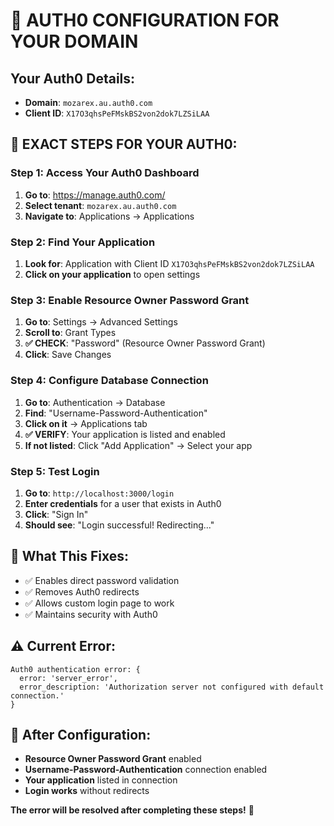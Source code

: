 # 🎯 **AUTH0 CONFIGURATION FOR YOUR DOMAIN**

## **Your Auth0 Details:**
- **Domain**: `mozarex.au.auth0.com`
- **Client ID**: `X17O3qhsPeFMskBS2von2dok7LZSiLAA`

## **🔧 EXACT STEPS FOR YOUR AUTH0:**

### **Step 1: Access Your Auth0 Dashboard**
1. **Go to**: https://manage.auth0.com/
2. **Select tenant**: `mozarex.au.auth0.com`
3. **Navigate to**: Applications → Applications

### **Step 2: Find Your Application**
1. **Look for**: Application with Client ID `X17O3qhsPeFMskBS2von2dok7LZSiLAA`
2. **Click on your application** to open settings

### **Step 3: Enable Resource Owner Password Grant**
1. **Go to**: Settings → Advanced Settings
2. **Scroll to**: Grant Types
3. **✅ CHECK**: "Password" (Resource Owner Password Grant)
4. **Click**: Save Changes

### **Step 4: Configure Database Connection**
1. **Go to**: Authentication → Database
2. **Find**: "Username-Password-Authentication"
3. **Click on it** → Applications tab
4. **✅ VERIFY**: Your application is listed and enabled
5. **If not listed**: Click "Add Application" → Select your app

### **Step 5: Test Login**
1. **Go to**: `http://localhost:3000/login`
2. **Enter credentials** for a user that exists in Auth0
3. **Click**: "Sign In"
4. **Should see**: "Login successful! Redirecting..."

## **🎯 What This Fixes:**
- ✅ Enables direct password validation
- ✅ Removes Auth0 redirects
- ✅ Allows custom login page to work
- ✅ Maintains security with Auth0

## **⚠️ Current Error:**
```
Auth0 authentication error: {
  error: 'server_error',
  error_description: 'Authorization server not configured with default connection.'
}
```

## **🚨 After Configuration:**
- **Resource Owner Password Grant** enabled
- **Username-Password-Authentication** connection enabled
- **Your application** listed in connection
- **Login works** without redirects

**The error will be resolved after completing these steps!** 🎉




